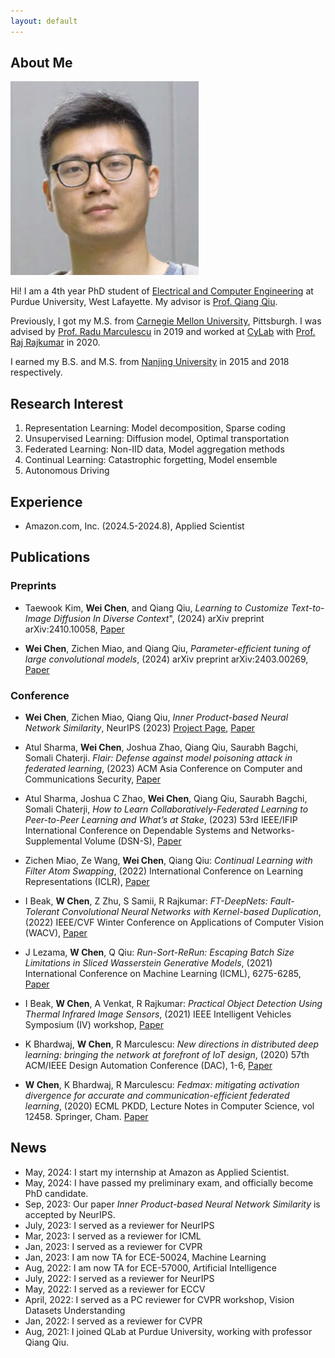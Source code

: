 ```yaml
---
layout: default
---
```


## About Me

<img class="profile-picture" src="weichen.jpeg">

Hi! I am a 4th year PhD student of [Electrical and Computer Engineering](https://engineering.purdue.edu/ECE) at Purdue University, West Lafayette. My advisor is [Prof. Qiang Qiu](https://web.ics.purdue.edu/~qqiu/). 

Previously, I got my M.S. from [Carnegie Mellon University](https://www.ece.cmu.edu/), Pittsburgh. I was advised by [Prof. Radu Marculescu](https://www.ece.utexas.edu/people/faculty/radu-marculescu) in 2019 and worked at [CyLab](https://www.cylab.cmu.edu/research/index.html) with [Prof. Raj Rajkumar](https://users.ece.cmu.edu/~raj/) in 2020. 

I earned my B.S. and M.S. from [Nanjing University](https://www.nju.edu.cn/en/) in 2015 and 2018 respectively. 

<!-- This is a [link](http://google.com). -->

<!-- This is a jekyll based resume template. You can find the full source code on [GitHub](https://github.com/bk2dcradle/researcher) -->

## Research Interest

1. Representation Learning: Model decomposition, Sparse coding
2. Unsupervised Learning: Diffusion model, Optimal transportation
3. Federated Learning: Non-IID data, Model aggregation methods
4. Continual Learning: Catastrophic forgetting, Model ensemble
5. Autonomous Driving

## Experience
* Amazon.com, Inc. (2024.5-2024.8), Applied Scientist

## Publications

### Preprints
* Taewook Kim, **Wei Chen**, and Qiang Qiu, *Learning to Customize Text-to-Image Diffusion In Diverse Context*", (2024) arXiv preprint arXiv:2410.10058, [Paper](https://arxiv.org/abs/2410.10058)

* **Wei Chen**, Zichen Miao, and Qiang Qiu, *Parameter-efficient tuning of large convolutional models*, (2024) arXiv preprint arXiv:2403.00269, [Paper](https://arxiv.org/abs/2403.00269)

### Conference
* **Wei Chen**, Zichen Miao, Qiang Qiu, *Inner Product-based Neural Network Similarity*, NeurIPS (2023) [Project Page]({{site.baseurl}}/_projects/2023neurips/index.html), [Paper](https://proceedings.neurips.cc/paper_files/paper/2023/file/ea7623ff02edffe68866f88da2667592-Paper-Conference.pdf)

* Atul Sharma, **Wei Chen**, Joshua Zhao, Qiang Qiu, Saurabh Bagchi, Somali Chaterji. *Flair: Defense against model poisoning attack in federated learning*, (2023) ACM Asia Conference on Computer and Communications Security, [Paper](https://dl.acm.org/doi/abs/10.1145/3579856.3582836)

* Atul Sharma, Joshua C Zhao, **Wei Chen**, Qiang Qiu, Saurabh Bagchi, Somali Chaterji, *How to Learn Collaboratively-Federated Learning to Peer-to-Peer Learning and What’s at Stake*, (2023) 53rd IEEE/IFIP International Conference on Dependable Systems and Networks-Supplemental Volume (DSN-S), [Paper](https://ieeexplore.ieee.org/abstract/document/10206535)

* Zichen Miao, Ze Wang, **Wei Chen**, Qiang Qiu: *Continual Learning with Filter Atom Swapping*, (2022) International Conference on Learning Representations (ICLR), [Paper](https://openreview.net/forum?id=metRpM4Zrcb)

* I Beak, **W Chen**, Z Zhu, S Samii, R Rajkumar: *FT-DeepNets: Fault-Tolerant Convolutional Neural Networks with Kernel-based Duplication*, (2022) IEEE/CVF Winter Conference on Applications of Computer Vision (WACV), [Paper](https://openaccess.thecvf.com/content/WACV2022/papers/Baek_FT-DeepNets_Fault-Tolerant_Convolutional_Neural_Networks_With_Kernel-Based_Duplication_WACV_2022_paper.pdf)

* J Lezama, **W Chen**, Q Qiu: *Run-Sort-ReRun: Escaping Batch Size Limitations in Sliced Wasserstein Generative Models*, (2021) International Conference on Machine Learning (ICML), 6275-6285, [Paper](https://proceedings.mlr.press/v139/lezama21a.html)

* I Beak, **W Chen**, A Venkat, R Rajkumar: *Practical Object Detection Using Thermal Infrared Image Sensors*, (2021) IEEE Intelligent Vehicles Symposium (IV) workshop, [Paper](https://ieeexplore.ieee.org/abstract/document/9669227)

* K Bhardwaj, **W Chen**, R Marculescu: *New directions in distributed deep learning: bringing the network at forefront of IoT design*, (2020) 57th ACM/IEEE Design Automation Conference (DAC), 1-6, [Paper](https://ieeexplore.ieee.org/abstract/document/9218628)

* **W Chen**, K Bhardwaj, R Marculescu: *Fedmax: mitigating activation divergence for accurate and communication-efficient federated learning*, (2020) ECML PKDD, Lecture Notes in Computer Science, vol 12458. Springer, Cham. [Paper](https://link.springer.com/chapter/10.1007/978-3-030-67661-2_21)


## News

* May, 2024: I start my internship at Amazon as Applied Scientist.
* May, 2024: I have passed my preliminary exam, and officially become PhD candidate.
* Sep, 2023: Our paper *Inner Product-based Neural Network Similarity* is accepted by NeurIPS.
* July, 2023: I served as a reviewer for NeurIPS
* Mar, 2023: I served as a reviewer for ICML
* Jan, 2023: I served as a reviewer for CVPR
* Jan, 2023: I am now TA for ECE-50024, Machine Learning
* Aug, 2022: I am now TA for ECE-57000, Artificial Intelligence
* July, 2022: I served as a reviewer for NeurIPS
* May, 2022: I served as a reviewer for ECCV
* April, 2022: I served as a PC reviewer for CVPR workshop, Vision Datasets Understanding
* Jan, 2022: I served as a reviewer for CVPR
* Aug, 2021: I joined QLab at Purdue University, working with professor Qiang Qiu.


<!-- ## Typography

This is a [link](http://google.com). Something *italics* and something **bold**.

Here is a table

Year | Award | Category
-----|-------|--------
2014 | Emmy  | Won Outstanding Lead Actor in a miniseries or a movie
2015 | BAFTA | Nominated for Best Leading Actor for Sherlock
2014 | Satellite | Won Best Actor miniseries or television film

Here is a horizontal rule

---

Here is a blockquote

> To a great mind, nothing is little

## References

* Foo Bar: Head of Department, Placeholder Names, Lorem
* John Doe: Associate Professor, Department of Computer Science, Ipsum -->
